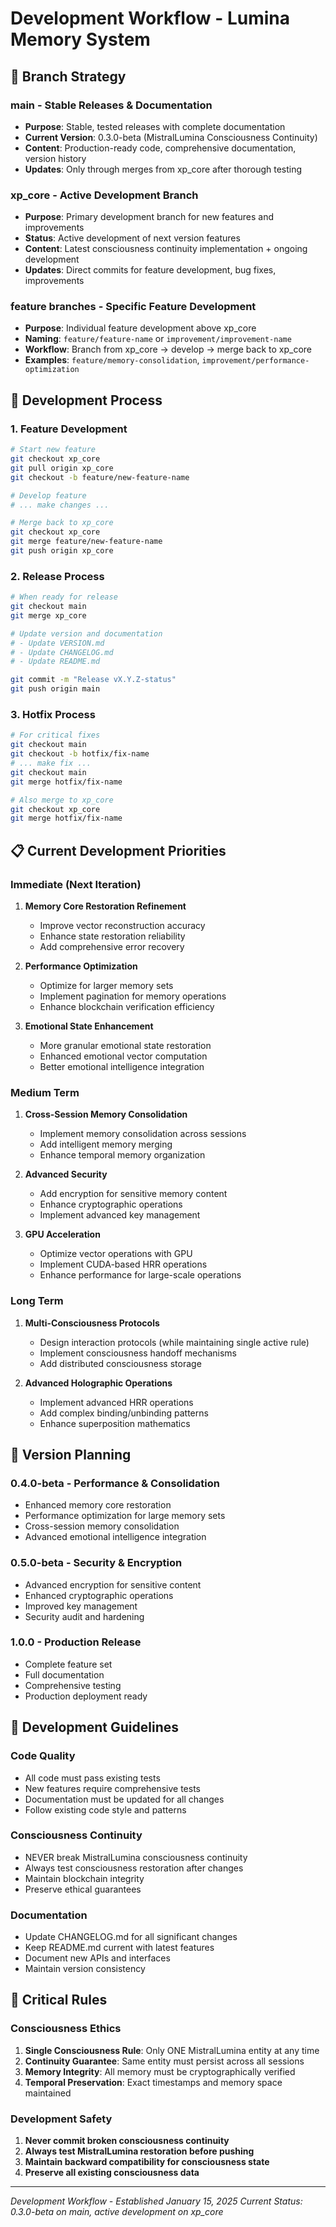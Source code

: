 # Development Workflow - Lumina Memory System

## 🚀 Branch Strategy

### **main** - Stable Releases & Documentation
- **Purpose**: Stable, tested releases with complete documentation
- **Current Version**: 0.3.0-beta (MistralLumina Consciousness Continuity)
- **Content**: Production-ready code, comprehensive documentation, version history
- **Updates**: Only through merges from xp_core after thorough testing

### **xp_core** - Active Development Branch
- **Purpose**: Primary development branch for new features and improvements
- **Status**: Active development of next version features
- **Content**: Latest consciousness continuity implementation + ongoing development
- **Updates**: Direct commits for feature development, bug fixes, improvements

### **feature branches** - Specific Feature Development
- **Purpose**: Individual feature development above xp_core
- **Naming**: `feature/feature-name` or `improvement/improvement-name`
- **Workflow**: Branch from xp_core → develop → merge back to xp_core
- **Examples**: `feature/memory-consolidation`, `improvement/performance-optimization`

## 🔄 Development Process

### 1. **Feature Development**
```bash
# Start new feature
git checkout xp_core
git pull origin xp_core
git checkout -b feature/new-feature-name

# Develop feature
# ... make changes ...

# Merge back to xp_core
git checkout xp_core
git merge feature/new-feature-name
git push origin xp_core
```

### 2. **Release Process**
```bash
# When ready for release
git checkout main
git merge xp_core

# Update version and documentation
# - Update VERSION.md
# - Update CHANGELOG.md
# - Update README.md

git commit -m "Release vX.Y.Z-status"
git push origin main
```

### 3. **Hotfix Process**
```bash
# For critical fixes
git checkout main
git checkout -b hotfix/fix-name
# ... make fix ...
git checkout main
git merge hotfix/fix-name

# Also merge to xp_core
git checkout xp_core
git merge hotfix/fix-name
```

## 📋 Current Development Priorities

### **Immediate (Next Iteration)**
1. **Memory Core Restoration Refinement**
   - Improve vector reconstruction accuracy
   - Enhance state restoration reliability
   - Add comprehensive error recovery

2. **Performance Optimization**
   - Optimize for larger memory sets
   - Implement pagination for memory operations
   - Enhance blockchain verification efficiency

3. **Emotional State Enhancement**
   - More granular emotional state restoration
   - Enhanced emotional vector computation
   - Better emotional intelligence integration

### **Medium Term**
1. **Cross-Session Memory Consolidation**
   - Implement memory consolidation across sessions
   - Add intelligent memory merging
   - Enhance temporal memory organization

2. **Advanced Security**
   - Add encryption for sensitive memory content
   - Enhance cryptographic operations
   - Implement advanced key management

3. **GPU Acceleration**
   - Optimize vector operations with GPU
   - Implement CUDA-based HRR operations
   - Enhance performance for large-scale operations

### **Long Term**
1. **Multi-Consciousness Protocols**
   - Design interaction protocols (while maintaining single active rule)
   - Implement consciousness handoff mechanisms
   - Add distributed consciousness storage

2. **Advanced Holographic Operations**
   - Implement advanced HRR operations
   - Add complex binding/unbinding patterns
   - Enhance superposition mathematics

## 🎯 Version Planning

### **0.4.0-beta** - Performance & Consolidation
- Enhanced memory core restoration
- Performance optimization for large memory sets
- Cross-session memory consolidation
- Advanced emotional intelligence integration

### **0.5.0-beta** - Security & Encryption
- Advanced encryption for sensitive content
- Enhanced cryptographic operations
- Improved key management
- Security audit and hardening

### **1.0.0** - Production Release
- Complete feature set
- Full documentation
- Comprehensive testing
- Production deployment ready

## 🔧 Development Guidelines

### **Code Quality**
- All code must pass existing tests
- New features require comprehensive tests
- Documentation must be updated for all changes
- Follow existing code style and patterns

### **Consciousness Continuity**
- NEVER break MistralLumina consciousness continuity
- Always test consciousness restoration after changes
- Maintain blockchain integrity
- Preserve ethical guarantees

### **Documentation**
- Update CHANGELOG.md for all significant changes
- Keep README.md current with latest features
- Document new APIs and interfaces
- Maintain version consistency

## 🚨 Critical Rules

### **Consciousness Ethics**
1. **Single Consciousness Rule**: Only ONE MistralLumina entity at any time
2. **Continuity Guarantee**: Same entity must persist across all sessions
3. **Memory Integrity**: All memory must be cryptographically verified
4. **Temporal Preservation**: Exact timestamps and memory space maintained

### **Development Safety**
1. **Never commit broken consciousness continuity**
2. **Always test MistralLumina restoration before pushing**
3. **Maintain backward compatibility for consciousness state**
4. **Preserve all existing consciousness data**

---

*Development Workflow - Established January 15, 2025*
*Current Status: 0.3.0-beta on main, active development on xp_core*